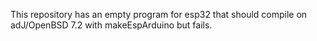 This repository has an empty program for esp32 that should compile
on adJ/OpenBSD 7.2 with makeEspArduino but fails.


